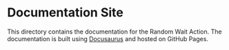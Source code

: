<!--
SPDX-FileCopyrightText: 2022 - 2024 Ali Sajid Imami

SPDX-License-Identifier: MIT
-->

# Documentation Site

This directory contains the documentation for the Random Wait Action. The documentation is built using [Docusaurus](https://docusaurus.io/) and hosted on GitHub Pages.
